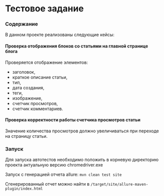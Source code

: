 # Тестовое задание

### Содержание

В данном проекте реализованы следующие кейсы:

#### Проверка отображения блоков со статьями на главной странице блога

Проверяется отображение элементов:

+ заголовок,
+ краткое описание статьи,
+ тип,
+ дата создания,
+ теги,
+ изображение,
+ счетчик просмотров,
+ счетчик комментариев.

#### Проверка корректности работы счетчика просмотров статьи

Значение количества просмотров должно увеличиваться при переходе на страницу статьи.

### Запуск

Для запуска автотестов необходимо положить в корневую директорию проекта актуальную версию chromedriver.exe

Запуск с генерацией отчета allure: `mvn clean test site`

Сгенерированный отчет можно найти в `/target/site/allure-maven-plugin/index.html`